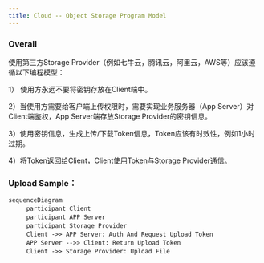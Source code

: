 ```yaml
---
title: Cloud -- Object Storage Program Model
---
```




### Overall

使用第三方Storage Provider（例如七牛云，腾讯云，阿里云，AWS等）应该遵循以下编程模型：

1） 使用方永远不要将密钥存放在Client端中。

2）当使用方需要给客户端上传权限时，需要实现业务服务器（App Server）对Client端鉴权，App Server端存放Storage Provider的密钥信息。

3）使用密钥信息，生成上传/下载Token信息，Token应该有时效性，例如1小时过期。

4）将Token返回给Client，Client使用Token与Storage Provider通信。





### Upload Sample：


```mermaid
sequenceDiagram
　　　participant Client
　　　participant APP Server
　　　participant Storage Provider
　　　Client ->> APP Server: Auth And Request Upload Token
　　　APP Server -->> Client: Return Upload Token
　　　Client ->> Storage Provider: Upload File
```

